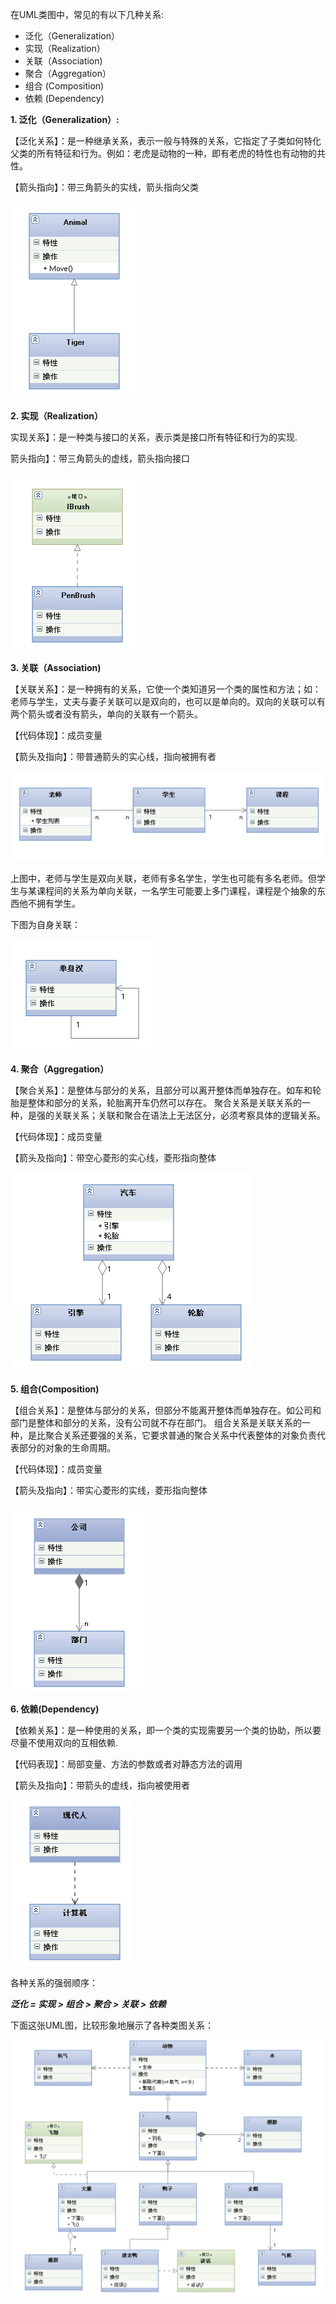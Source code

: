 在UML类图中，常见的有以下几种关系: 
- 泛化（Generalization）
- 实现（Realization）
- 关联（Association)
- 聚合（Aggregation）
- 组合 (Composition)
- 依赖 (Dependency)

**1. 泛化（Generalization）:**

【泛化关系】：是一种继承关系，表示一般与特殊的关系，它指定了子类如何特化父类的所有特征和行为。例如：老虎是动物的一种，即有老虎的特性也有动物的共性。

【箭头指向】：带三角箭头的实线，箭头指向父类

![](../../sources/part4/UML泛化.png)
 
**2. 实现（Realization）**
 
 实现关系】：是一种类与接口的关系，表示类是接口所有特征和行为的实现.
 
 箭头指向】：带三角箭头的虚线，箭头指向接口
 
 ![](../../sources/part4/UML实现.png)
 
**3. 关联（Association)**

【关联关系】：是一种拥有的关系，它使一个类知道另一个类的属性和方法；如：老师与学生，丈夫与妻子关联可以是双向的，也可以是单向的。双向的关联可以有两个箭头或者没有箭头，单向的关联有一个箭头。

【代码体现】：成员变量

【箭头及指向】：带普通箭头的实心线，指向被拥有者

 ![](../../sources/part4/UML关联.png)
 
上图中，老师与学生是双向关联，老师有多名学生，学生也可能有多名老师。但学生与某课程间的关系为单向关联，一名学生可能要上多门课程，课程是个抽象的东西他不拥有学生。 
 
下图为自身关联： 

 ![](../../sources/part4/UML关联2.png)

**4. 聚合（Aggregation）**

【聚合关系】：是整体与部分的关系，且部分可以离开整体而单独存在。如车和轮胎是整体和部分的关系，轮胎离开车仍然可以存在。
        聚合关系是关联关系的一种，是强的关联关系；关联和聚合在语法上无法区分，必须考察具体的逻辑关系。

【代码体现】：成员变量

【箭头及指向】：带空心菱形的实心线，菱形指向整体 

 ![](../../sources/part4/UML聚合.png)

**5. 组合(Composition)**

【组合关系】：是整体与部分的关系，但部分不能离开整体而单独存在。如公司和部门是整体和部分的关系，没有公司就不存在部门。
       组合关系是关联关系的一种，是比聚合关系还要强的关系，它要求普通的聚合关系中代表整体的对象负责代表部分的对象的生命周期。

【代码体现】：成员变量

【箭头及指向】：带实心菱形的实线，菱形指向整体

 ![](../../sources/part4/UML组合.png)

**6. 依赖(Dependency)**

【依赖关系】：是一种使用的关系，即一个类的实现需要另一个类的协助，所以要尽量不使用双向的互相依赖.

【代码表现】：局部变量、方法的参数或者对静态方法的调用

【箭头及指向】：带箭头的虚线，指向被使用者
   
![](../../sources/part4/UML依赖.png)

各种关系的强弱顺序：

***泛化 = 实现 > 组合 > 聚合 > 关联 > 依赖*** 
        
下面这张UML图，比较形象地展示了各种类图关系：

![](../../sources/part4/UML整体示例.png)















